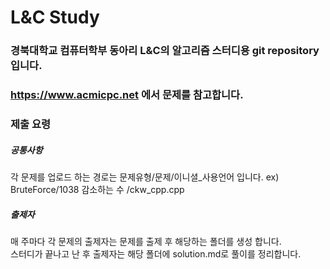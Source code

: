 # L&C Study

### 경북대학교 컴퓨터학부 동아리 L&C의 알고리즘 스터디용 git repository 입니다. 
###  https://www.acmicpc.net 에서 문제를 참고합니다.

### 제출 요령
##### 공통사항
각 문제를 업로드 하는 경로는 문제유형/문제/이니셜_사용언어 입니다. 
ex) BruteForce/1038 감소하는 수 /ckw_cpp.cpp  

##### 출제자
매 주마다 각 문제의 출제자는 문제를 출제 후 해당하는 폴더를 생성 합니다.  
스터디가 끝나고 난 후 출제자는 해당 폴더에 solution.md로 풀이를 정리합니다. 
